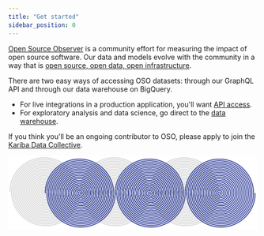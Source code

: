 ```yaml
---
title: "Get started"
sidebar_position: 0
---
```


[Open Source Observer](https://www.opensource.observer)
is a community effort for measuring the impact of open source software.
Our data and models evolve with the community in a way that is
[open source, open data, open infrastructure](../../blog/open-source-open-data-open-infra).

There are two easy ways of accessing OSO datasets:
through our GraphQL API
and through our data warehouse on BigQuery.

- For live integrations in a production application, you'll want [API access](./api.mdx).
- For exploratory analysis and data science, go direct to the [data warehouse](./bigquery.mdx).

If you think you'll be an ongoing contributor to OSO,
please apply to join the [Kariba Data Collective](https://www.kariba.network).

![oso](./triple-circle-oso.png)
